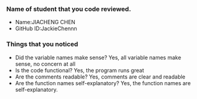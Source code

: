 ### Name of student that you code reviewed.
- Name:JIACHENG CHEN
- GitHub ID:JackieChennn


### Things that you noticed
- Did the variable names make sense? Yes, all variable names make sense, no concern at all
- Is the code functional? Yes, the program runs great
- Are the comments readable? Yes, comments are clear and readable
- Are the function names self-explanatory? Yes, the function names are self-explanatory.

